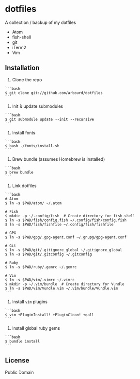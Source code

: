 # dotfiles

A collection / backup of my dotfiles

* Atom
* fish-shell
* git
* iTerm2
* Vim

## Installation

  1. Clone the repo

    ```bash
    $ git clone git://github.com/arbourd/dotfiles
    ```

  1. Init & update submodules

    ```bash
    $ git submodule update --init --recursive
    ```

  1. Install fonts

    ```bash
    $ bash ./fonts/install.sh
    ```

  1. Brew bundle (assumes Homebrew is installed)

    ```bash
    $ brew bundle
    ```

  1. Link dotfiles

    ```bash
    # Atom
    $ ln -s $PWD/atom/ ~/.atom

    # Fish
    $ mkdir -p ~/.config/fish  # Create directory for fish-shell
    $ ln -s $PWD/fish/config.fish ~/.config/fish/config.fish
    $ ln -s $PWD/fish/fishfile ~/.config/fish/fishfile

    # GPG
    $ ln -s $PWD/gpg/.gpg-agent.conf ~/.gnupg/gpg-agent.conf

    # Git
    $ ln -s $PWD/git/.gitignore_global ~/.gitignore_global
    $ ln -s $PWD/git/.gitconfig ~/.gitconfig

    # Ruby
    $ ln -s $PWD/ruby/.gemrc ~/.gemrc

    # Vim
    $ ln -s $PWD/vim/.vimrc ~/.vimrc
    $ mkdir -p ~/.vim/bundle  # Create directory for Vundle
    $ ln -s $PWD/vim/Vundle.vim ~/.vim/bundle/Vundle.vim
    ```

  1. Install `vim` plugins

    ```bash
    $ vim +PluginInstall! +PluginClean! +qall
    ```

  1. Install global ruby gems

    ```bash
    $ bundle install
    ```

## License

Public Domain
